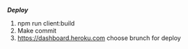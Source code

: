 ***Deploy***
1) npm run client:build
2) Make commit
3) https://dashboard.heroku.com choose brunch for deploy